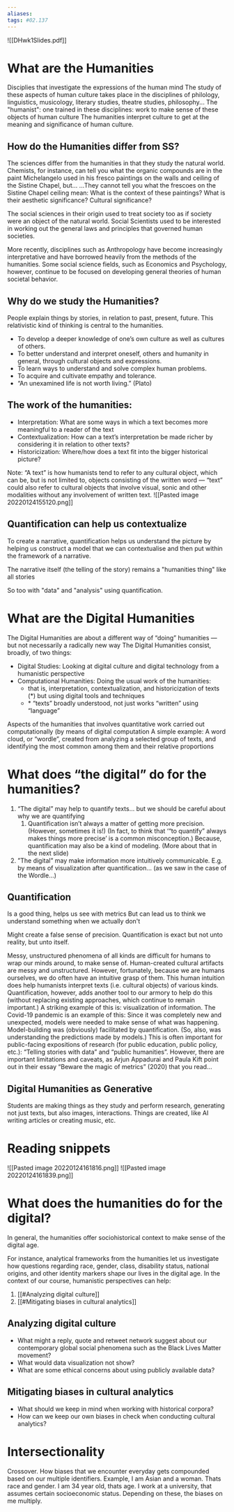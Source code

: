 ```yaml
---
aliases: 
tags: #02.137
---
```

![[DHwk1Slides.pdf]]
# What are the Humanities
Disciplies that investigate the expressions of the human mind
The study of these aspects of human culture takes place in the disciplines of philology, linguistics, musicology, literary studies, theatre studies, philosophy...
The "humanist": one trained in these disciplines: work to make sense of these objects of human culture
The humanities interpret culture to get at the meaning and significance of human culture.
## How do the Humanities differ from SS?
The sciences differ from the humanities in that they study the natural world.
Chemists, for instance, can tell you what the organic compounds are in the paint Michelangelo used in his fresco paintings on the walls and ceiling of the Sistine Chapel, but…
…They cannot tell you what the frescoes on the Sistine Chapel ceiling mean: What is the context of these paintings? What is their aesthetic significance? Cultural significance?

The social sciences in their origin used to treat society too as if society were an object of the natural world.
Social Scientists used to be interested in working out the general laws and principles that governed human societies.

More recently, disciplines such as Anthropology have become increasingly interpretative and have borrowed heavily from the methods of the humanities. Some social science fields, such as Economics and Psychology, however, continue to be focused on developing general theories of human societal behavior.
## Why do we study the Humanities?
People explain things by stories, in relation to past, present, future.
This relativistic kind of thinking is central to the humanities.
- To develop a deeper knowledge of one’s own culture as well as cultures of others. 
- To better understand and interpret oneself, others and humanity in general, through cultural objects and expressions.
- To learn ways to understand and solve complex human problems.
- To acquire and cultivate empathy and tolerance.
- “An unexamined life is not worth living.” (Plato)
## The work of the humanities:
- Interpretation: What are some ways in which a text becomes more meaningful to a reader of the text
- Contextualization: How can a text’s interpretation be made richer by considering it in relation to other texts? 
- Historicization: Where/how does a text fit into the bigger historical picture? 

Note: “A text” is how humanists tend to refer to any cultural object, which can be, but is not limited to, objects consisting of the written word — “text” could also refer to cultural objects that involve visual, sonic and other modalities without any involvement of written text.
![[Pasted image 20220124155120.png]]
## Quantification can help us contextualize
To create a narrative,
quantification helps us understand the picture by helping us construct a model that we can contextualise and then put within the framework of a narrative.

The narrative itself (the telling of the story) remains a "humanities thing" like all stories

So too with "data" and "analysis" using quantification.

# What are the Digital Humanities
The Digital Humanities are about a different way of “doing” humanities — but not necessarily a radically new way 
The Digital Humanities consist, broadly, of two things:
 - Digital Studies: Looking at digital culture and digital technology from a humanistic perspective
 - Computational Humanities: Doing the usual work of the humanities: 
	 - that is, interpretation, contextualization, and historicization of texts (\*) but using digital tools and techniques 
	 -  \* “texts” broadly understood, not just works “written” using “language”

Aspects of the humanities that involves quantitative work carried out computationally (by means of digital computation
A simple example: A word cloud, or “wordle”, created from analyzing a selected group of texts, and identifying the most common among them and their relative proportions
# What does “the digital” do for the humanities?
1. “The digital” may help to quantify texts… but we should be careful about why we are quantifying
	1. Quantification isn’t always a matter of getting more precision. (However, sometimes it is!) (In fact, to think that ‘“to quantify” always makes things more precise’ is a common misconception.) Because, quantification may also be a kind of modeling. (More about that in the next slide) 
2. ”The digital” may make information more intuitively communicable. E.g. by means of visualization after quantification… (as we saw in the case of the Wordle…)

## Quantification
Is a good thing, helps us see with metrics
But can lead us to think we understand something when we actually don't

Might create a false sense of precision.
Quantification is exact but not unto reality, but unto itself.

Messy, unstructured phenomena of all kinds are difficult for humans to wrap our minds around, to make sense of. 
Human-created cultural artifacts are messy and unstructured. However, fortunately, because we are humans ourselves, we do often have an intuitive grasp of them. 
This human intuition does help humanists interpret texts (i.e. cultural objects) of various kinds. 
Quantification, however, adds another tool to our armory to help do this (without replacing existing approaches, which continue to remain important.) 
A striking example of this is: visualization of information. 
The Covid-19 pandemic is an example of this: Since it was completely new and unexpected, models were needed to make sense of what was happening. 
Model-building was (obviously) facilitated by quantification. (So, also, was understanding the predictions made by models.) 
This is often important for public-facing expositions of research (for public education, public policy, etc.): “Telling stories with data” and “public humanities”. 
However, there are important limitations and caveats, as Arjun Appadurai and Paula Kift point out in their essay “Beware the magic of metrics” (2020) that you read…

## Digital Humanities as Generative
Students are making things as they study and perform research, generating not just texts, but also images, interactions.
Things are created, like AI writing articles or creating music, etc.

# Reading snippets
![[Pasted image 20220124161816.png]]
![[Pasted image 20220124161839.png]]

# What does the humanities do for the digital?
In general, the humanities offer sociohistorical context to make sense of the digital age. 

For instance, analytical frameworks from the humanities let us investigate how questions regarding race, gender, class, disability status, national origins, and other identity markers shape our lives in the digital age. 
In the context of our course, humanistic perspectives can help: 
1. [[#Analyzing digital culture]]
2. [[#Mitigating biases in cultural analytics]]
## Analyzing digital culture
- What might a reply, quote and retweet network suggest about our contemporary global social phenomena such as the Black Lives Matter movement?
- What would data visualization not show?
- What are some ethical concerns about using publicly available data?
## Mitigating biases in cultural analytics
- What should we keep in mind when working with historical corpora?
- How can we keep our own biases in check when conducting cultural analytics?

# Intersectionality
Crossover. How biases that we encounter everyday gets compounded based on our multiple identifiers.
Example, I am Asian and a woman. Thats race and gender. I am 34 year old, thats age. I work at a university, that assumes certain socioeconomic status.
Depending on these, the biases on me multiply.
